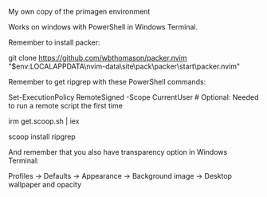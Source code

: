 My own copy of the primagen environment

Works on windows with PowerShell in Windows Terminal.

Remember to install packer:

git clone https://github.com/wbthomason/packer.nvim "$env:LOCALAPPDATA\nvim-data\site\pack\packer\start\packer.nvim"

Remember to get ripgrep with these PowerShell commands:

Set-ExecutionPolicy RemoteSigned -Scope CurrentUser # Optional: Needed to run a remote script the first time

irm get.scoop.sh | iex

scoop install ripgrep

And remember that you also have transparency option in Windows Terminal:

Profiles -> Defaults -> Appearance -> Background image -> Desktop wallpaper and opacity
